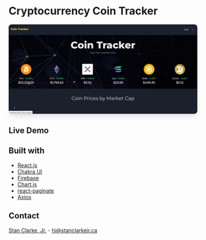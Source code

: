 # Cryptocurrency Coin Tracker

<div align='center' width='100%'>
  <img src='demo-files/coin-tracker-demo.gif' alt='Coin Tracker demo' style='box-shadow: 0 10px 15px -3px rgba(0, 0, 0, 0.1),
    0 4px 6px -2px rgba(0, 0, 0, 0.05); border-radius: 0.5rem'>
</div>

<!-- <details>
  <summary>Table of Contents</summary>

  - [Live Demo](#live-demo)
  - [Built With](#built-with)
</details> -->

## Live Demo

## Built with
- [React.js](https://reactjs.org/)
- [Chakra UI](https://chakra-ui.com/docs/)
- [Firebase](https://firebase.google.com/docs)
- [Chart.js](https://www.chartjs.org/)
- [react-paginate](https://www.npmjs.com/package/react-paginate/)
- [Axios](https://axios-http.com/docs/intro)

## Contact

[Stan Clarke, Jr.](https://github.com/stanclarke-jr) - hi@stanclarkejr.ca



